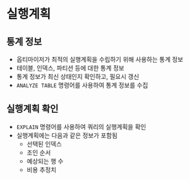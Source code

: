 # 실행계획

## 통계 정보

- 옵티마이저가 최적의 실행계획을 수립하기 위해 사용하는 통계 정보
- 테이블, 인덱스, 파티션 등에 대한 통계 정보
- 통계 정보가 최신 상태인지 확인하고, 필요시 갱신
- `ANALYZE TABLE` 명령어를 사용하여 통계 정보를 수집    

## 실행계획 확인

- `EXPLAIN` 명령어를 사용하여 쿼리의 실행계획을 확인
- 실행계획에는 다음과 같은 정보가 포함됨
    - 선택된 인덱스
    - 조인 순서
    - 예상되는 행 수    
    - 비용 추정치

